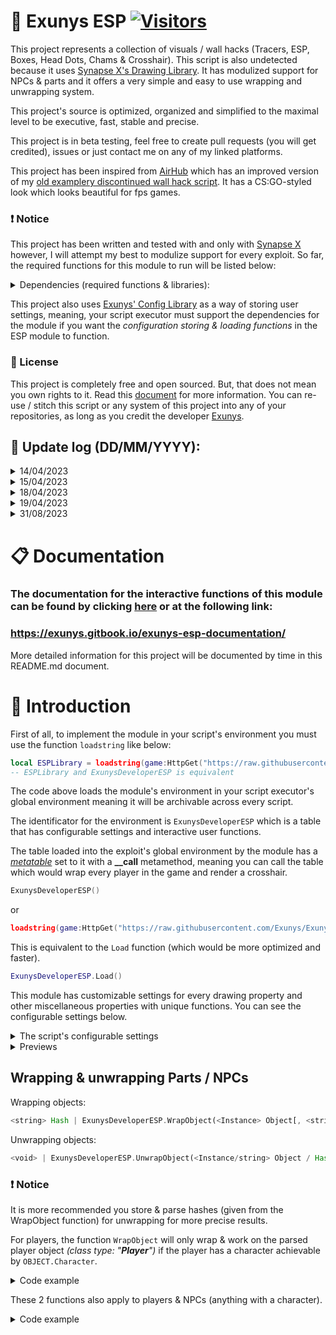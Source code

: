 # 🌌 Exunys ESP [![Visitors](https://visitor-badge.laobi.icu/badge?page_id=Exunys.Exunys-ESP)](https://exunys.gitbook.io/exunys-esp-documentation)

This project represents a collection of visuals / wall hacks (Tracers, ESP, Boxes, Head Dots, Chams & Crosshair). This script is also undetected because it uses [Synapse X's Drawing Library](https://docs.synapse.to/docs/reference/drawing_lib.html). It has modulized support for NPCs & parts and it offers a very simple and easy to use wrapping and unwrapping system.

This project's source is optimized, organized and simplified to the maximal level to be executive, fast, stable and precise.

This project is in beta testing, feel free to create pull requests (you will get credited), issues or just contact me on any of my linked platforms.

This project has been inspired from [AirHub](https://github.com/Exunys/AirHub) which has an improved version of my [old examplery discontinued wall hack script](https://github.com/Exunys/Wall-Hack). It has a CS:GO-styled look which looks beautiful for fps games.

### ❗ Notice
This project has been written and tested with and only with [Synapse X](https://x.synapse.to) however, I will attempt my best to modulize support for every exploit. So far, the required functions for this module to run will be listed below:

<details> <summary> Dependencies (required functions & libraries): </summary>

- Libraries:
    - **Drawing**
        - Drawing.new *(function)*
        - Drawing.Fonts *(table)*
    - **debug**
        - debug.getupvalue *(function)*

- Functions:
    - **getgenv**
    - **getrawmetatable**
    - **gethiddenproperty**
</details>

This project also uses [Exunys' Config Library](https://github.com/Exunys/Config-Library) as a way of storing user settings, meaning, your script executor must support the dependencies for the module if you want the *configuration storing & loading functions* in the ESP module to function.

### 📜 License
This project is completely free and open sourced. But, that does not mean you own rights to it. Read this [document](https://github.com/Exunys/Exunys-ESP/blob/main/LICENSE) for more information.
You can re-use / stitch this script or any system of this project into any of your repositories, as long as you credit the developer [Exunys](https://github.com/Exunys).

## 📑 Update log (DD/MM/YYYY): 

<details> <summary> 14/04/2023 </summary>

- [**v1.0b**] First (BETA) release </details> <details> <summary> 15/04/2023 </summary>
- [**v1.0.3b**] Optimizations, bug fixes, silenced errors </details> <details> <summary> 18/04/2023 </summary>
- [**v1.0.8b**] Optimizations & bug fixes, added distance parameter for wrapping </details> <details> <summary> 19/04/2023 </summary>
- [**v1.1.1b**] Optimizations, bug fixes, improved `Restart` interactive method, added new core function for getting the local users's positions and more... </details> <details> <summary> 31/08/2023 </summary>
- [**v1.1.3b**] Added a variable that changes the teammates' visuals' color to differ from the enemies (team color) and made the script return the environment </details>

# 📋 Documentation

### The documentation for the interactive functions of this module can be found by clicking [here](https://exunys.gitbook.io/exunys-esp-documentation/) or at the following link:
### https://exunys.gitbook.io/exunys-esp-documentation/

More detailed information for this project will be documented by time in this README.md document.

# 👋 Introduction

First of all, to implement the module in your script's environment you must use the function `loadstring` like below:
```lua
local ESPLibrary = loadstring(game:HttpGet("https://raw.githubusercontent.com/Exunys/Exunys-ESP/main/src/ESP.lua"))()
-- ESPLibrary and ExunysDeveloperESP is equivalent
```
The code above loads the module's environment in your script executor's global environment meaning it will be archivable across every script.

The identificator for the environment is `ExunysDeveloperESP` which is a table that has configurable settings and interactive user functions.

The table loaded into the exploit's global environment by the module has a [*metatable*](https://create.roblox.com/docs/scripting/luau/metatables) set to it with a **__call** metamethod, meaning you can call the table which would wrap every player in the game and render a crosshair.
```lua
ExunysDeveloperESP()
```
or
```lua
loadstring(game:HttpGet("https://raw.githubusercontent.com/Exunys/Exunys-ESP/main/src/ESP.lua"))()()
```
This is equivalent to the `Load` function (which would be more optimized and faster).
```lua
ExunysDeveloperESP.Load()
```

This module has customizable settings for every drawing property and other miscellaneous properties with unique functions. You can see the configurable settings below.

<details> <summary> The script's configurable settings </summary>

```lua
getgenv().ExunysDeveloperESP = {
	DeveloperSettings = {
		Path = "Exunys Developer/Exunys ESP/Configuration.cfg",
		UnwrapOnCharacterAbsence = false,
		UpdateMode = "RenderStepped",
		TeamCheckOption = "TeamColor",
		RainbowSpeed = 1, -- Bigger = Slower
		WidthBoundary = 1.5 -- Smaller Value = Bigger Width
	},

	Settings = {
		Enabled = true,
		PartsOnly = false,
		TeamCheck = false,
		AliveCheck = true,
		LoadConfigOnLaunch = true,
		EnableTeamColors = false,
		TeamColor = Color3.fromRGB(170, 170, 255)
	},

	Properties = {
		ESP = {
			Enabled = true,
			RainbowColor = false,
			RainbowOutlineColor = false,
			Offset = 10,

			Color = Color3.fromRGB(255, 255, 255),
			Transparency = 1,
			Size = 14,
			Font = DrawingFonts.System, -- UI, System, Plex, Monospace

			OutlineColor = Color3.fromRGB(0, 0, 0),
			Outline = true,

			DisplayDistance = true,
			DisplayHealth = false,
			DisplayName = false,
			DisplayDisplayName = true,
			DisplayTool = true
		},

		Tracer = {
			Enabled = true,
			RainbowColor = false,
			RainbowOutlineColor = false,
			Position = 1, -- 1 = Bottom; 2 = Center; 3 = Mouse

			Transparency = 1,
			Thickness = 1,
			Color = Color3.fromRGB(255, 255, 255),

			Outline = true,
			OutlineColor = Color3.fromRGB(0, 0, 0)
		},

		HeadDot = {
			Enabled = true,
			RainbowColor = false,
			RainbowOutlineColor = false,

			Color = Color3.fromRGB(255, 255, 255),
			Transparency = 1,
			Thickness = 1,
			NumSides = 30,
			Filled = false,

			OutlineColor = Color3.fromRGB(0, 0, 0),
			Outline = true
		},

		Box = {
			Enabled = true,
			RainbowColor = false,
			RainbowOutlineColor = false,

			Color = Color3.fromRGB(255, 255, 255),
			Transparency = 1,
			Thickness = 1,
			Filled = false,

			OutlineColor = Color3.fromRGB(0, 0, 0),
			Outline = true
		},

		HealthBar = {
			Enabled = true,
			RainbowOutlineColor = false,
			Offset = 4,
			Blue = 100,
			Position = 3, -- 1 = Top; 2 = Bottom; 3 = Left; 4 = Right

			Thickness = 1,
			Transparency = 1,

			OutlineColor = Color3.fromRGB(0, 0, 0),
			Outline = true
		},

		Chams = {
			Enabled = false, -- Keep disabled, broken, WIP...
			RainbowColor = false,

			Color = Color3.fromRGB(255, 255, 255),
			Transparency = 0.2,
			Thickness = 1,
			Filled = true
		},

		Crosshair = {
			Enabled = true,
			RainbowColor = false,
			RainbowOutlineColor = false,
			TStyled = false,
			Position = 1, -- 1 = Mouse; 2 = Center

			Size = 12,
			GapSize = 6,
			Rotation = 0,

			Rotate = false,
			RotateClockwise = true,
			RotationSpeed = 5,

			PulseGap = false,
			PulsingStep = 10,
			PulsingSpeed = 5,
			PulsingBounds = {4, 8}, -- {...}[1] => GapSize Min; {...}[2] => GapSize Max

			Color = Color3.fromRGB(0, 255, 0),
			Thickness = 1,
			Transparency = 1,

			OutlineColor = Color3.fromRGB(0, 0, 0),
			Outline = true,

			CenterDot = {
				Enabled = true,
				RainbowColor = false,
				RainbowOutlineColor = false,

				Radius = 2,

				Color = Color3.fromRGB(0, 255, 0),
				Transparency = 1,
				Thickness = 1,
				NumSides = 60,
				Filled = false,

				OutlineColor = Color3.fromRGB(0, 0, 0),
				Outline = true
			}
		}
	}

	-- The rest is core data for the functionality of the module...
}
```
</details>

<details> <summary> Previews </summary>

![image](https://user-images.githubusercontent.com/76539058/232103151-42664a64-a942-46ad-8883-ae1fe1ac7e81.png) (ESP with factory settings)

![image](https://user-images.githubusercontent.com/76539058/232103294-e79b6c64-c655-4df7-ad70-6db4e5f66f54.png) (Crosshair with factory settings)

https://user-images.githubusercontent.com/76539058/232102118-14961c64-bb39-41aa-8b6a-d5af3ef5f922.mp4

The settings for the video above:

```lua
ExunysDeveloperESP.RenderCrosshair()

ExunysDeveloperESP.DeveloperSettings.RainbowSpeed = 2.5

local CrosshairProperties = ExunysDeveloperESP.Properties.Crosshair

CrosshairProperties.RainbowColor = true
CrosshairProperties.Position = 2

CrosshairProperties.Size = 18
CrosshairProperties.Thickness = 2

CrosshairProperties.Rotate = true
CrosshairProperties.RotateClockwise = false
CrosshairProperties.RotationSpeed = 10

CrosshairProperties.PulseGap = true
CrosshairProperties.PulsingBounds = {0, 24}

CrosshairProperties.CenterDot.Color = Color3.fromHex("#FFFFFF")
```

</details>

## Wrapping & unwrapping Parts / NPCs
Wrapping objects:
```rust
<string> Hash | ExunysDeveloperESP.WrapObject(<Instance> Object[, <string> Pseudo Name, <table> Allowed Visuals, <uint> Distance])
```
Unwrapping objects:
```rust
<void> | ExunysDeveloperESP.UnwrapObject(<Instance/string> Object / Hash)
```

### ❗ Notice
It is more recommended you store & parse hashes (given from the WrapObject function) for unwrapping for more precise results.

For players, the function `WrapObject` will only wrap & work on the parsed player object *(class type: "**Player**")* if the player has a character achievable by `OBJECT.Character`.

<details> <summary> Code example </summary>

```lua
for Index, Value in next, workspace.Landmines:GetChildren() do
	local Part = Value:IsA("Model") and gethiddenproperty(Value, "PrimaryPart")
    
	if not Part then
		continue 
	end
    
	local Hash = ExunysDeveloperESP.WrapObject(Part, "Landmine "..Index, {Tracer = false})

	task.delay(3, function()
		ExunysDeveloperESP.UnwrapObject(Hash)
	end)
end
```

https://user-images.githubusercontent.com/76539058/232627964-8230c006-770c-4f8a-a101-b5c2fd2e5d91.mp4

</details>

These 2 functions also apply to players & NPCs (anything with a character).

<details> <summary> Code example </summary>

```lua
ExunysDeveloperESP.WrapObject(workspace.Dummys.Dummy, "Dumb Dummy")

-- The object parsed in the first parameter is a model that has a R15 character rig and a humanoid (which it must contain)
```

https://user-images.githubusercontent.com/76539058/232631988-18d8a058-db4a-4d24-b7e1-ff7909ef527e.mp4

</details>
